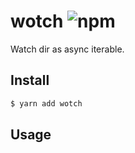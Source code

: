 # wotch ![npm](https://flat.badgen.net/npm/v/wotch)

Watch dir as async iterable.

## Install

```sh
$ yarn add wotch
```

## Usage

```ts
```
